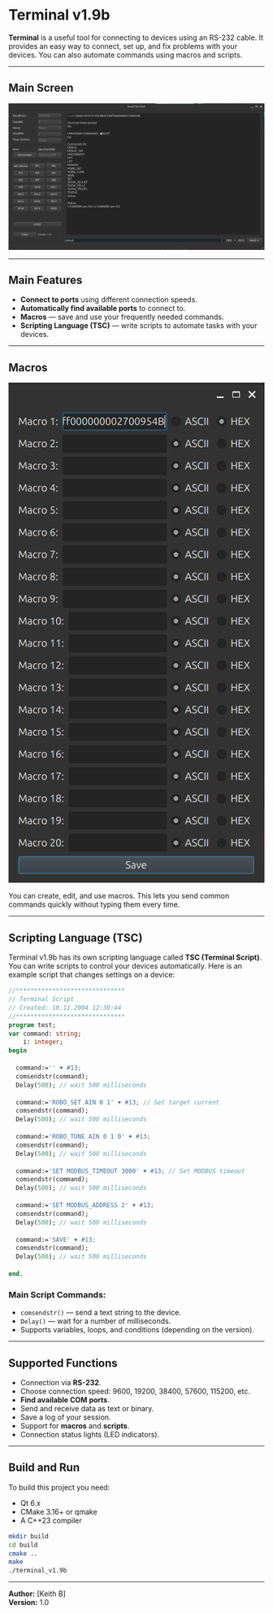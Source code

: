 # Terminal v1.9b

**Terminal** is a useful tool for connecting to devices using an RS-232 cable. It provides an easy way to connect, set up, and fix problems with your devices. You can also automate commands using macros and scripts.

---

## Main Screen

![Main Screen](img/photo_terminal_main.png)

---

## Main Features

- **Connect to ports** using different connection speeds.
- **Automatically find available ports** to connect to.
- **Macros** — save and use your frequently needed commands.
- **Scripting Language (TSC)** — write scripts to automate tasks with your devices.

---

## Macros

![Macros Screen](img/photo_macros.png)

You can create, edit, and use macros. This lets you send common commands quickly without typing them every time.

---

## Scripting Language (TSC)

Terminal v1.9b has its own scripting language called **TSC (Terminal Script)**. You can write scripts to control your devices automatically. Here is an example script that changes settings on a device:

```pascal
//******************************
// Terminal Script
// Created: 10.11.2004 12:30:44
//******************************
program test;
var command: string;
    i: integer;
begin

  command:='' + #13;
  comsendstr(command);
  Delay(500); // wait 500 milliseconds

  command:='ROBO_SET AIN 0 1' + #13; // Set target current
  comsendstr(command);
  Delay(500); // wait 500 milliseconds
  
  command:='ROBO_TUNE AIN 0 1 0' + #13;
  comsendstr(command);
  Delay(500); // wait 500 milliseconds
      
  command:='SET MODBUS_TIMEOUT 3000' + #13; // Set MODBUS timeout
  comsendstr(command);
  Delay(500); // wait 500 milliseconds

  command:='SET MODBUS_ADDRESS 2' + #13;
  comsendstr(command);
  Delay(500); // wait 500 milliseconds

  command:='SAVE' + #13;
  comsendstr(command);
  Delay(500); // wait 500 milliseconds

end.
```

### Main Script Commands:

- `comsendstr()` — send a text string to the device.
- `Delay()` — wait for a number of milliseconds.
- Supports variables, loops, and conditions (depending on the version).

---

## Supported Functions

- Connection via **RS-232**.
- Choose connection speed: 9600, 19200, 38400, 57600, 115200, etc.
- **Find available COM ports**.
- Send and receive data as text or binary.
- Save a log of your session.
- Support for **macros** and **scripts**.
- Connection status lights (LED indicators).

---


## Build and Run

To build this project you need:

- Qt 6.x
- CMake 3.16+ or qmake
- A C++23 compiler

```bash
mkdir build
cd build
cmake ..
make
./terminal_v1.9b
```
---

**Author:** [Keith B]  
**Version:** 1.0

